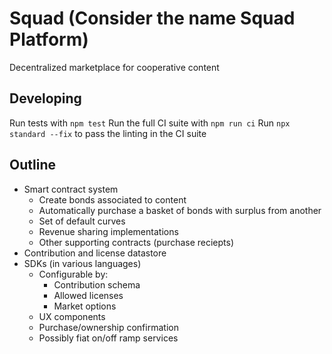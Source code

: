 # Squad (Consider the name Squad Platform)

Decentralized marketplace for cooperative content

## Developing

Run tests with `npm test`
Run the full CI suite with `npm run ci`
Run `npx standard --fix` to pass the linting in the CI suite

## Outline

* Smart contract system
  * Create bonds associated to content
  * Automatically purchase a basket of bonds with surplus from another
  * Set of default curves
  * Revenue sharing implementations
  * Other supporting contracts (purchase reciepts)
* Contribution and license datastore
* SDKs (in various languages)
  * Configurable by:
    * Contribution schema
    * Allowed licenses
    * Market options
  * UX components
  * Purchase/ownership confirmation
  * Possibly fiat on/off ramp services
